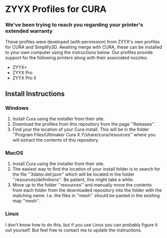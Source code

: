 # ZYYX Profiles for CURA
### We've been trying to reach you regarding your printer's extended warranty

These profiles were developed (with permission) from ZYYX's own profiles for CURA and Simplify3D. Awaiting merge with CURA, these can be installed to your own computer using the instructions below. Our profiles provide support for the following printers along with their associated nozzles:

* ZYYX+
* ZYYX Pro
* ZYYX Pro II

## Install Instructions
### Windows

1. Install Cura using the installer from their site.
2. Download the profiles from this repository from the page ''Releases''.
3. Find your the location of your Cura install. This will be in the folder ''Program Files/Ultimaker Cura X.Y/share/cura/resources'' where you will extract the contents of this repository.

### MacOS

1. Install Cura using the installer from their site.
2. The easiest way to find the location of your install folder is to search for the file ''3dator.def.json'' which will be located in the folder ''resources/definitions''. Be patient, this might take a while.
3. Move up to the folder ''resources'' and manually move the contents from each folder from the downloaded repository into the folder with the matching name. I.e. the files in ''mesh'' should be pasted in the existing map ''mesh''.

### Linux

I don't know how to do this, but if you use Linux you can probably figure it out yourself. But feel free to contact me to update the instructions.